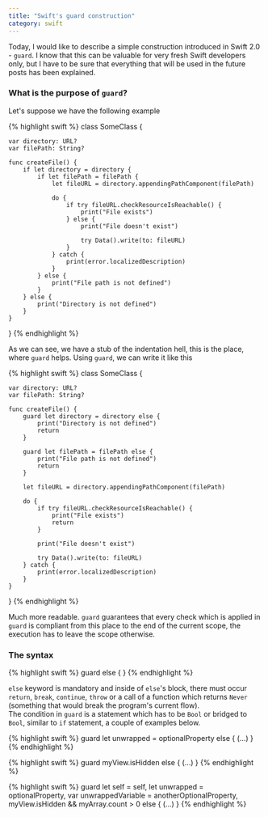 ```yaml
---
title: "Swift's guard construction"
category: swift
---
```

Today, I would like to describe a simple construction introduced in Swift 2.0 - `guard`. I know that this can be valuable for very fresh Swift developers only, but I have to be sure that everything that will be used in the future posts has been explained.

### What is the purpose of `guard`?

Let's suppose we have the following example

{% highlight swift %}
class SomeClass {
    
    var directory: URL?
    var filePath: String?
    
    func createFile() {
        if let directory = directory {
            if let filePath = filePath {
                let fileURL = directory.appendingPathComponent(filePath)
                
                do {
                    if try fileURL.checkResourceIsReachable() {
                        print("File exists")
                    } else {
                        print("File doesn't exist")
                        
                        try Data().write(to: fileURL)
                    }
                } catch {
                    print(error.localizedDescription)
                }
            } else {
                print("File path is not defined")
            }
        } else {
            print("Directory is not defined")
        }
    }
    
}
{% endhighlight %}

As we can see, we have a stub of the indentation hell, this is the place, where `guard` helps. Using `guard`, we can write it like this

{% highlight swift %}
class SomeClass {
    
    var directory: URL?
    var filePath: String?
    
    func createFile() {
        guard let directory = directory else {
            print("Directory is not defined")
            return
        }
        
        guard let filePath = filePath else {
            print("File path is not defined")
            return
        }
        
        let fileURL = directory.appendingPathComponent(filePath)
        
        do {
            if try fileURL.checkResourceIsReachable() {
                print("File exists")
                return
            }
            
            print("File doesn't exist")

            try Data().write(to: fileURL)
        } catch {
            print(error.localizedDescription)
        }
    }
    
}
{% endhighlight %}

Much more readable. `guard` guarantees that every check which is applied in `guard` is compliant from this place to the end of the current scope, the execution has to leave the scope otherwise.

### The syntax

{% highlight swift %}
guard <condition> else {
    <statements>
}
{% endhighlight %}

`else` keyword is mandatory and inside of `else`'s block, there must occur `return`, `break`, `continue`, `throw` or a call of a function which returns `Never` (something that would break the program's current flow).  
The condition in `guard` is a statement which has to be `Bool` or bridged to `Bool`, similar to `if` statement, a couple of examples below.

{% highlight swift %}
guard let unwrapped = optionalProperty else {
    (...)
}
{% endhighlight %}

{% highlight swift %}
guard myView.isHidden else {
    (...)
}
{% endhighlight %}

{% highlight swift %}
guard let self = self,
    let unwrapped = optionalProperty,
    var unwrappedVariable = anotherOptionalProperty,
    myView.isHidden && myArray.count > 0 else {
    (...)
}
{% endhighlight %}